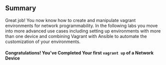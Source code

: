 ## Summary

Great job!  You now know how to create and manipulate vagrant environments for network programmability. In the following labs you move into more advanced use cases including setting up environments with more than one device and combining Vagrant with Ansible to automate the customization of your environments. 

#### Congratulations! You've Completed Your first `vagrant up` of a Network Device
